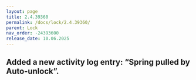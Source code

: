 ```yaml
---
layout: page
title: 2.4.39360
permalink: /docs/lock/2.4.39360/
parent: Lock
nav_order: -24393600
release_date: 10.06.2025
---
```


## Added a new activity log entry: “Spring pulled by Auto-unlock”.